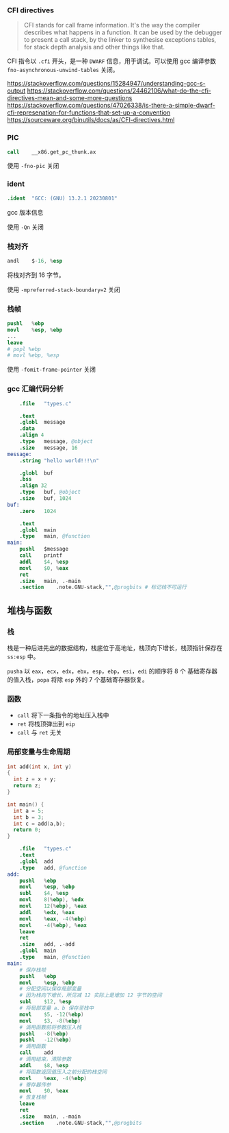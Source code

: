 
### CFI directives

> CFI stands for call frame information. It's the way the compiler describes
> what happens in a function. It can be used by the debugger to present a call
> stack, by the linker to synthesise exceptions tables, for stack depth analysis
> and other things like that.

CFI 指令以 `.cfi` 开头，是一种 `DWARF` 信息，用于调试。可以使用 gcc 编译参数
`fno-asynchronous-unwind-tables` 关闭。

https://stackoverflow.com/questions/15284947/understanding-gcc-s-output
https://stackoverflow.com/questions/24462106/what-do-the-cfi-directives-mean-and-some-more-questions
https://stackoverflow.com/questions/47026338/is-there-a-simple-dwarf-cfi-represenation-for-functions-that-set-up-a-convention
https://sourceware.org/binutils/docs/as/CFI-directives.html

### PIC

```s
call	__x86.get_pc_thunk.ax
```

使用 `-fno-pic` 关闭

### ident

```s
.ident	"GCC: (GNU) 13.2.1 20230801"
```
gcc 版本信息

使用 `-Qn` 关闭

### 栈对齐

```s
andl	$-16, %esp
```

将栈对齐到 16 字节。

使用 `-mpreferred-stack-boundary=2` 关闭

### 栈帧

```s
pushl	%ebp
movl	%esp, %ebp
...
leave
# popl %ebp
# movl %ebp, %esp
```

使用 `-fomit-frame-pointer` 关闭

### gcc 汇编代码分析

```s
	.file	"types.c"

	.text
	.globl	message
	.data
	.align 4
	.type	message, @object
	.size	message, 16
message:
	.string	"hello world!!!\n"

	.globl	buf
	.bss
	.align 32
	.type	buf, @object
	.size	buf, 1024
buf:
	.zero	1024

	.text
	.globl	main
	.type	main, @function
main:
	pushl	$message
	call	printf
	addl	$4, %esp
	movl	$0, %eax
	ret
	.size	main, .-main
	.section	.note.GNU-stack,"",@progbits # 标记栈不可运行
```

## 堆栈与函数

### 栈

栈是一种后进先出的数据结构，栈底位于高地址，栈顶向下增长，栈顶指针保存在
`ss:esp` 中。

`pusha` 以 `eax`，`ecx`，`edx`，`ebx`，`esp`，`ebp`，`esi`，`edi` 的顺序将 8 个
基础寄存器的值入栈，`popa` 将除 `esp` 外的 7 个基础寄存器恢复。

### 函数

- `call` 将下一条指令的地址压入栈中
- `ret` 将栈顶弹出到 `eip`
- `call` 与 `ret` 无关

### 局部变量与生命周期

```c
int add(int x, int y)
{
  int z = x + y;
  return z;
}

int main() {
  int a = 5;
  int b = 3;
  int c = add(a,b);
  return 0;
}
```


```s
	.file	"types.c"
	.text
	.globl	add
	.type	add, @function
add:
	pushl	%ebp
	movl	%esp, %ebp
	subl	$4, %esp
	movl	8(%ebp), %edx
	movl	12(%ebp), %eax
	addl	%edx, %eax
	movl	%eax, -4(%ebp)
	movl	-4(%ebp), %eax
	leave
	ret
	.size	add, .-add
	.globl	main
	.type	main, @function
main:
    # 保存栈帧
	pushl	%ebp
	movl	%esp, %ebp
    # 分配空间以保存局部变量
    # 因为栈向下增长，所见减 12 实际上是增加 12 字节的空间
	subl	$12, %esp
    # 将局部变量 a、b 保存至栈中
	movl	$5, -12(%ebp)
	movl	$3, -8(%ebp)
    # 调用函数前将参数压入栈
	pushl	-8(%ebp)
	pushl	-12(%ebp)
    # 调用函数
	call	add
    # 调用结束，清除参数
	addl	$8, %esp
    # 将函数返回值压入之前分配的栈空间
	movl	%eax, -4(%ebp)
    # 寄存器传参
	movl	$0, %eax
    # 恢复栈帧
	leave
	ret
	.size	main, .-main
	.section	.note.GNU-stack,"",@progbits
```
